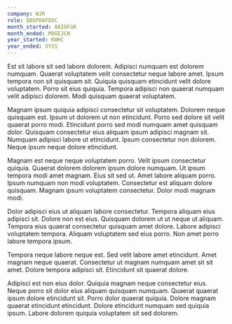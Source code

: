 ```yaml
---
company: WJR
role: QBXPOAFQXC
month_started: AAIOFGR
month_ended: MOGEJCN
year_started: KWHC
year_ended: XYSS
---
```


Est sit labore sit sed labore dolorem. Adipisci numquam est dolorem numquam. Quaerat voluptatem velit consectetur neque labore amet. Ipsum tempora non sit quisquam sit. Quiquia quisquam etincidunt velit dolore voluptatem. Porro sit eius quiquia. Tempora adipisci non quaerat numquam velit adipisci dolorem. Modi quisquam quaerat voluptatem.

Magnam ipsum quiquia adipisci consectetur sit voluptatem. Dolorem neque quisquam est. Ipsum ut dolorem ut non etincidunt. Porro sed dolore sit velit quaerat porro modi. Etincidunt porro sed modi numquam amet quisquam dolor. Quisquam consectetur eius aliquam ipsum adipisci magnam sit. Numquam adipisci labore ut etincidunt. Ipsum consectetur non dolorem. Neque ipsum neque dolore etincidunt.

Magnam est neque neque voluptatem porro. Velit ipsum consectetur quiquia. Quaerat dolorem dolorem ipsum dolore numquam. Ut ipsum tempora modi amet magnam. Eius sit sed ut. Amet labore aliquam porro. Ipsum numquam non modi voluptatem. Consectetur est aliquam dolore quisquam. Magnam ipsum voluptatem consectetur. Dolor modi magnam modi.

Dolor adipisci eius ut aliquam labore consectetur. Tempora aliquam eius adipisci sit. Dolore non est eius. Quisquam dolorem ut ut neque ut aliquam. Tempora eius quaerat consectetur quisquam amet dolore. Labore adipisci voluptatem tempora. Aliquam voluptatem sed eius porro. Non amet porro labore tempora ipsum.

Tempora neque labore neque est. Sed velit labore amet etincidunt. Amet magnam neque quaerat. Consectetur ut magnam numquam amet sit sit amet. Dolore tempora adipisci sit. Etincidunt sit quaerat dolore.

Adipisci est non eius dolor. Quiquia magnam neque consectetur eius. Neque porro sit dolor eius aliquam quisquam numquam. Quaerat quaerat ipsum dolore etincidunt sit. Porro dolor quaerat quiquia. Dolore magnam quaerat etincidunt etincidunt. Dolore etincidunt numquam sed quiquia ipsum. Labore dolorem quiquia voluptatem sit sed dolorem.
    